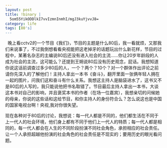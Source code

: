 ```yaml
--- 
layout: post
title: !binary |
  5om55YikODDlkI7vvIzmnInmhI/mgJ3kuYjvvJ8=
category: life
tags: [80's]
---
```

  晚上看cctv2的一个节目《我们》，节目的主题是什么80后，我一看就烦，又那我们来说事了，不过我倒想看看央视能把这老掉牙的话题玩出什么新花样，节目的过程中，某著名杂志的主编说80后还没有进入社会的主流……你让20岁年龄段的人成为社会的主流，这可能么？还提到王朔说80后没有历史观念，屁话。我想知道你说这话前调查过多少80后的人，一个？两个？10个？对一个群体作出评论之前请你先深入的了解他们！主持人拿出一本书《奋斗》，翻开里面一张俩年轻人拥在一起的图片，问我们这和奋斗有什么关系。我想这主持人是脑袋进水了，这书又不是80后的人写的，我只能说他把书名取错了。节目最后主持人拿出一本书，大谈这本书对自己的影响，并且褒奖本书的作者（在场一位嘉宾），我想亲切的问候她的母亲，你说的这些话和这给节目，和你主持人的身份符合么？怎么说这也是中国的国家电视台啊！央视,我对你很失望。

现在各种对于80后的讨论，我想说：每一代人都是不同的，他们都生活在不同于上一代人的社会环境，他们身上都有不同于他们上一代人的特质；每一代人都是相同的，每一代人都会在人生的不同阶段扮演不同社会角色，承担相应的社会责任。让一个人承担超越他扮演的社会角色的社会责任是不现实的；要用历史的眼光看问题。
